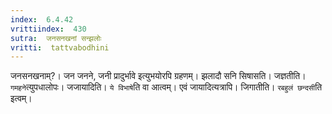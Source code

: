 ```yaml
---
index:  6.4.42
vrittiindex:  430
sutra:  जनसनखनां सन्झलोः
vritti:  tattvabodhini 
---
```


जनसनखनाम्?। जन जनने, जनी प्रादुर्भावे इत्युभयोरपि ग्रहणम्। झलादौ सनि सिषासति। जज्ञतीति। `गमहने`त्युपधालोपः। जजायादिति। `ये विभाषे`ति वा आत्वम्। एवं जायादित्यत्रापि। जिगातीति। `रबहुलं छन्दसी`ति इत्वम्। 

